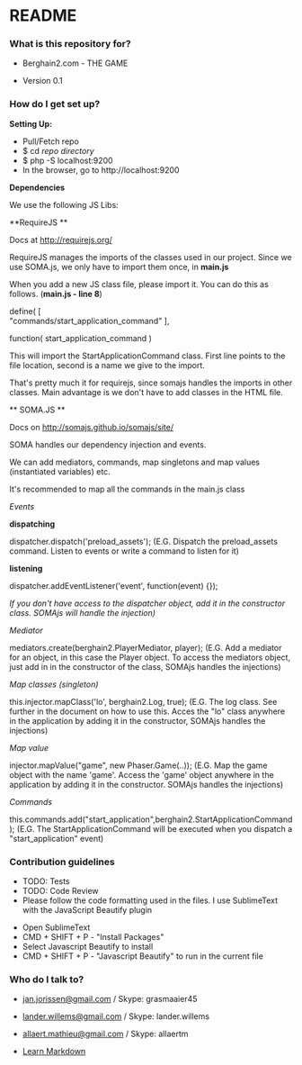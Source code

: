 # README #


### What is this repository for? ###

* Berghain2.com - THE GAME



* Version 0.1


### How do I get set up? ###

**Setting Up:**

 - Pull/Fetch repo
 - $ cd *repo directory* 
 - $ php -S localhost:9200
 - In the browser, go to http://localhost:9200

**Dependencies**

We use the following JS Libs:

**RequireJS **

Docs at http://requirejs.org/

RequireJS manages the imports of the classes used in our project. Since we use SOMA.js, we only have to import them once, in **main.js**

When you add a new JS class file, please import it. You can do this as follows. (**main.js - line 8**)

define(
[    
    "commands/start_application_command"
], 

function(
    start_application_command
)

This will import the StartApplicationCommand class. First line points to the file location, second is a name we give to the import.

That's pretty much it for requirejs, since somajs handles the imports in other classes. Main advantage is we don't have to add classes in the HTML file.

** SOMA.JS ** 

Docs on http://somajs.github.io/somajs/site/

SOMA handles our dependency injection and events. 

We can add mediators, commands, map singletons and map values (instantiated variables) etc.

It's recommended to map all the commands in the main.js class

*Events*

**dispatching**

dispatcher.dispatch('preload_assets'); (E.G. Dispatch the preload_assets command. Listen to events or write a command to listen for it)

**listening**

dispatcher.addEventListener('event', function(event) {});

*If you don't have access to the dispatcher object, add it in the constructor class. SOMAjs will handle the injection)*


*Mediator*

mediators.create(berghain2.PlayerMediator, player); (E.G. Add a mediator for an object, in this case the Player object. To access the mediators object, just add in in the constructor of the class, SOMAjs handles the injections)
           

*Map classes (singleton)*

this.injector.mapClass('lo', berghain2.Log, true); (E.G. The log class. See further in the document on how to use this. Acces the "lo" class anywhere in the application by adding it in the constructor, SOMAjs handles the injections)

*Map value*

injector.mapValue("game", new Phaser.Game(..)); (E.G. Map the game object with the name 'game'. Access the 'game' object anywhere in the application by adding it in the constructor. SOMAjs handles the injections)

*Commands*

this.commands.add("start_application",berghain2.StartApplicationCommand); (E.G. The StartApplicationCommand will be executed when you dispatch a "start_application" event)






### Contribution guidelines ###

* TODO: Tests
* TODO: Code Review
* Please follow the code formatting used in the files. I use SublimeText with the JavaScript Beautify plugin

 - Open SublimeText
 - CMD + SHIFT + P - "Install Packages"
 - Select Javascript Beautify to install
 - CMD + SHIFT + P - "Javascript Beautify" to run in the current file


### Who do I talk to? ###

* jan.jorissen@gmail.com / Skype: grasmaaier45
* lander.willems@gmail.com / Skype: lander.willems
* allaert.mathieu@gmail.com / Skype: allaertm


* [Learn Markdown](https://bitbucket.org/tutorials/markdowndemo)